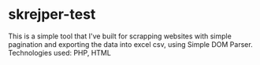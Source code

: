 # skrejper-test
This is a simple tool that I've built for scrapping websites with simple pagination and exporting the data into excel csv, using Simple DOM Parser.
Technologies used: PHP, HTML

